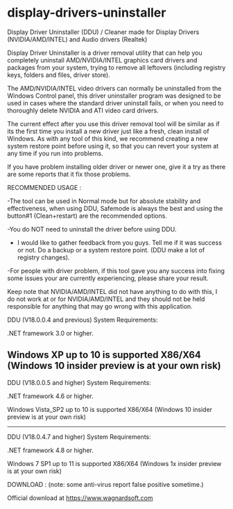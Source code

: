 # display-drivers-uninstaller
Display Driver Uninstaller (DDU) / Cleaner made for Display Drivers (NVIDIA/AMD/INTEL) and Audio drivers (Realtek)


Display Driver Uninstaller is a driver removal utility that can help you completely uninstall AMD/NVIDIA/INTEL graphics card drivers and packages from your system, trying to remove all leftovers (including registry keys, folders and files, driver store). 

The AMD/NVIDIA/INTEL video drivers can normally be uninstalled from the Windows Control panel, this driver uninstaller program was designed to be used in cases where the standard driver uninstall fails, or when you need to thoroughly delete NVIDIA and ATI video card drivers. 

The current effect after you use this driver removal tool will be similar as if its the first time you install a new driver just like a fresh, clean install of Windows. As with any tool of this kind, we recommend creating a new system restore point before using it, so that you can revert your system at any time if you run into problems.


If you have problem installing older driver or newer one, give it a try as there are some reports that it fix those problems.

RECOMMENDED USAGE :

-The tool can be used in Normal mode but for absolute stability and effectiveness, when using DDU, Safemode is always the best and using the button#1 (Clean+restart) are the recommended options.

-You do NOT need to uninstall the driver before using DDU.

- I would like to gather feedback from you guys. Tell me if it was success or not. 
Do a backup or a system restore point. (DDU make a lot of registry changes).

-For people with driver problem, if this tool gave you any success into fixing some issues your are currently experiencing, please share your result.


Keep note that NVIDIA/AMD/INTEL did not have anything to do with this, I do not work at or for NVIDIA/AMD/INTEL and they should not be held responsible for anything that may go wrong with this application.




DDU (V18.0.0.4 and previous)
System Requirements:

.NET framework 3.0 or higher.

Windows XP up to 10 is supported X86/X64 (Windows 10 insider preview is at your own risk)
--------------------
DDU (V18.0.0.5 and higher)
System Requirements:

.NET framework 4.6 or higher.

Windows Vista_SP2 up to 10 is supported X86/X64 (Windows 10 insider preview is at your own risk)

--------------------
DDU (V18.0.4.7 and higher)
System Requirements:

.NET framework 4.8 or higher.

Windows 7 SP1 up to 11 is supported X86/X64 (Windows 1x insider preview is at your own risk)

DOWNLOAD : (note: some anti-virus report false positive sometime.) 

Official download at https://www.wagnardsoft.com
